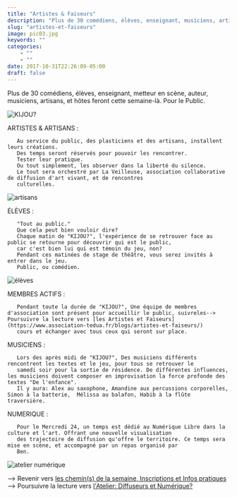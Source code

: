 ```yaml
---
title: "Artistes & Faiseurs"
description: "Plus de 30 comédiens, élèves, enseignant, musiciens, artisans..."
slug: "artistes-et-faiseurs"
image: pic03.jpg
keywords: ""
categories:
    - ""
    - ""
date: 2017-10-31T22:26:09-05:00
draft: false
---
```

Plus de 30 comédiens, élèves, enseignant, metteur en scène, auteur, musiciens, artisans, et hôtes feront cette semaine-là.
Pour le Public.

![KIJOU?](/img/kijou.jpg)

ARTISTES & ARTISANS :

       Au service du public, des plasticiens et des artisans, installent leurs créations.
       Des temps seront réservés pour pouvoir les rencontrer.
       Tester leur pratique.
       Ou tout simplement, les observer dans la liberté du silence.
       Le tout sera orchestré par La Veilleuse, association collaborative de diffusion d'art vivant, et de rencontres
       culturelles.

![artisans](/img/artisans.jpg)

   ÉLÈVES :

       "Tout au public."
       Que cela peut bien vouloir dire?
       Chaque matin de "KIJOU?", l'expérience de se retrouver face au public se retourne pour découvrir qui est le public,
       car c'est bien lui qui est témoin du jeu, non?
       Pendant ces matinées de stage de théâtre, vous serez invités à entrer dans le jeu.
       Public, ou comédien.

![élèves](/img/eleves1.png)

   MEMBRES ACTIFS :

       Pendant toute la durée de "KIJOU?", Une équipe de membres d'association sont présent pour accueillir le public, suivreles--> Poursuivre la lecture vers [les Artistes et Faiseurs](https://www.association-tedua.fr/blogs/artistes-et-faiseurs/)
       cours et échanger avec tous ceux qui seront sur place.


   MUSICIENS :

       Lors des après midi de "KIJOU?", Des musiciens différents rencontrent les textes et le jeu, pour tous se retrouver le
       samedi soir pour la sortie de résidence. De différentes influences, les musiciens doivent composer en improvisation la force profonde des textes "De l'enfance".
       Il y aura: Alex au saxophone, Amandine aux percussions corporelles, Simon à la batterie,  Mélissa au balafon, Habib à la flûte traversière.

   NUMERIQUE :

       Pour le Mercredi 24, un temps est dédié au Numérique Libre dans la culture et l'art. Offrant une nouvelle visualisation
       des trajectoire de diffusion qu'offre le territoire. Ce temps sera mise en scène, et accompagné par un repas organisé par
       Ben.

![atelier numérique](/img/ateliernumerique.jpg)

  --> Revenir vers [les chemin(s) de la semaine, Inscriptions et Infos pratiques](https://www.association-tedua.fr/blogs/chemins-de-la-semaine/)
  --> Poursuivre la lecture vers [l'Atelier: Diffuseurs et Numérique? ](https://www.association-tedua.fr/blogs/le-d%C3%A9j-diffuseurs-et-num%C3%A9rique/)
